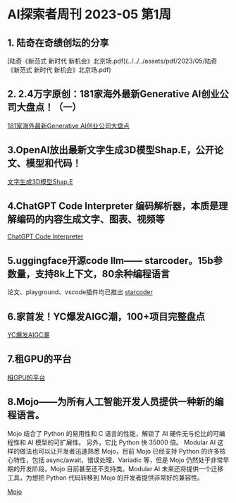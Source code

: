 # AI探索者周刊 2023-05 第1周

## 1.  陆奇在奇绩创坛的分享

[陆奇《新范式 新时代 新机会》北京场.pdf](../../../assets/pdf/2023/05/陆奇《新范式 新时代 新机会》北京场.pdf)



## 2. 2.4万字原创：181家海外最新Generative AI创业公司大盘点！（一）
[181家海外最新Generative AI创业公司大盘点](https://mp.weixin.qq.com/s/ZRKUsdwg_OcvSxj7KRHRtw)



## 3.OpenAI放出最新文字生成3D模型Shap.E，公开论文、模型和代码！

[文字生成3D模型Shap.E](https://mp.weixin.qq.com/s/9jx4Qb1Cgh-VSvF-oWbOjA)



## 4.ChatGPT Code Interpreter 编码解析器，本质是理解编码的内容生成文字、图表、视频等

[ChatGPT Code Interpreter](https://twitter.com/heyBarsee/status/1654252233628819456)



## 5.uggingface开源code llm—— starcoder。15b参数量，支持8k上下文，80余种编程语言

论文、playground、vscode插件均已推出
[starcoder](https://huggingface.co/blog/starcoder)



## 6.家首发！YC爆发AIGC潮，100+项目完整盘点

[YC爆发AIGC潮](https://mp.weixin.qq.com/s/8VU_ekaHAO93YhmkYgQJCw)



## 7.租GPU的平台

[租GPU的平台](https://www.runpod.io/console/gpu-secure-cloud)



## 8.Mojo——为所有人工智能开发人员提供一种新的编程语言。

Mojo 结合了 Python 的易用性和 C 语言的性能，解锁了 AI 硬件无与伦比的可编程性和 AI 模型的可扩展性。 另外，它比 Python 快 35000 倍。
Modular AI 这样的做法也可以让开发者迅速熟悉 Mojo，目前 Mojo 已经支持 Python 的许多核心特性，包括 async/await、错误处理、Variadic 等，但是 Mojo 仍然处于非常早期的开发阶段，Mojo 目前甚至还不支持类。Modular AI 未来还将提供一个迁移工具，为想把 Python 代码转移到 Mojo 的开发者提供非常好的兼容性。

[Mojo](https://www.modular.com/mojo)







